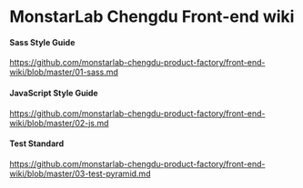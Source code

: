 # MonstarLab Chengdu Front-end wiki

#### Sass Style Guide

https://github.com/monstarlab-chengdu-product-factory/front-end-wiki/blob/master/01-sass.md

#### JavaScript Style Guide

https://github.com/monstarlab-chengdu-product-factory/front-end-wiki/blob/master/02-js.md

#### Test Standard

https://github.com/monstarlab-chengdu-product-factory/front-end-wiki/blob/master/03-test-pyramid.md